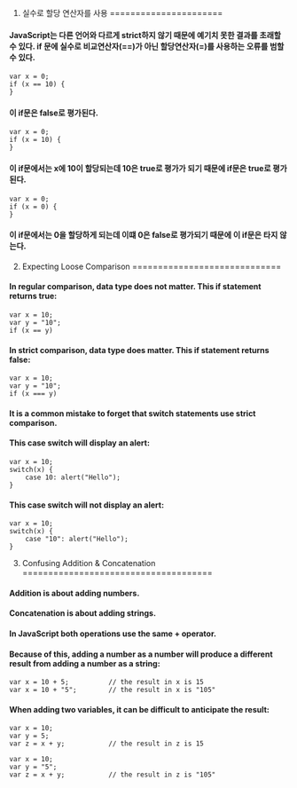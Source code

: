 1. 실수로 할당 연산자를 사용 
======================

#### JavaScript는 다른 언어와 다르게 strict하지 않기 때문에 예기치 못한 결과를 초래할 수 있다. if 문에 실수로 비교연산자(==)가 아닌 할당연산자(=)를 사용하는 오류를 범할 수 있다.
    
    var x = 0;
    if (x == 10) {
    }

#### 이 if문은 false로 평가된다.

    var x = 0;
    if (x = 10) {
    }

#### 이 if문에서는 x에 10이 할당되는데 10은 true로 평가가 되기 때문에 if문은 true로 평가된다.

    var x = 0;
    if (x = 0) {
    }

#### 이 if문에서는 0을 할당하게 되는데 이떄 0은 false로 평가되기 때문에 이 if문은 타지 않는다.

2. Expecting Loose Comparison
=============================
#### In regular comparison, data type does not matter. This if statement returns true:
    var x = 10;
    var y = "10";
    if (x == y)
#### In strict comparison, data type does matter. This if statement returns false:
    var x = 10;
    var y = "10";
    if (x === y)
#### It is a common mistake to forget that switch statements use strict comparison.
#### This case switch will display an alert:
    var x = 10;
    switch(x) {
        case 10: alert("Hello");
    }
#### This case switch will not display an alert:
    var x = 10;
    switch(x) {
        case "10": alert("Hello");
    }

3. Confusing Addition & Concatenation
=====================================
#### Addition is about adding numbers.
#### Concatenation is about adding strings.
#### In JavaScript both operations use the same + operator.
#### Because of this, adding a number as a number will produce a different result from adding a number as a string:
    var x = 10 + 5;          // the result in x is 15
    var x = 10 + "5";        // the result in x is "105"
#### When adding two variables, it can be difficult to anticipate the result:
    var x = 10;
    var y = 5;
    var z = x + y;           // the result in z is 15
    
    var x = 10;
    var y = "5";
    var z = x + y;           // the result in z is "105"
